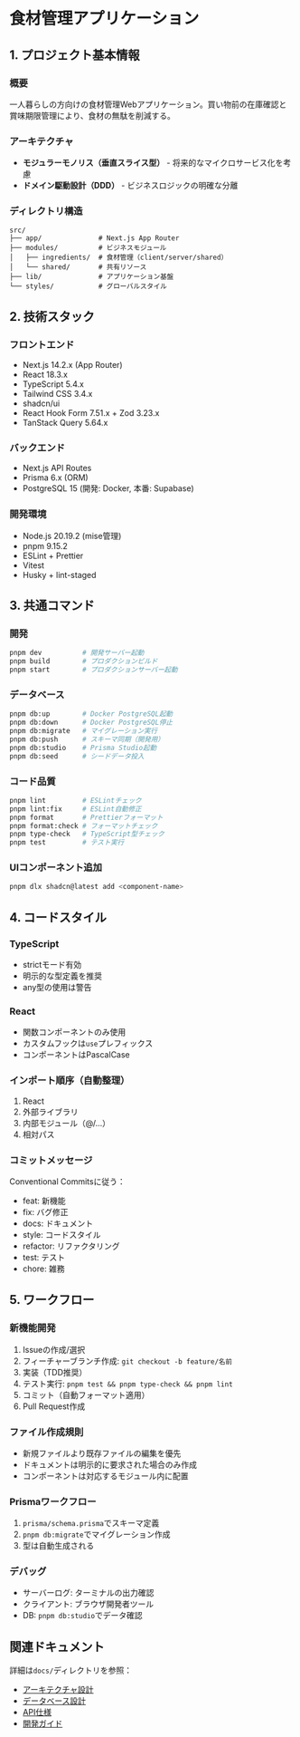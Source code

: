 # 食材管理アプリケーション

## 1. プロジェクト基本情報

### 概要

一人暮らしの方向けの食材管理Webアプリケーション。買い物前の在庫確認と賞味期限管理により、食材の無駄を削減する。

### アーキテクチャ

- **モジュラーモノリス（垂直スライス型）** - 将来的なマイクロサービス化を考慮
- **ドメイン駆動設計（DDD）** - ビジネスロジックの明確な分離

### ディレクトリ構造

```
src/
├── app/              # Next.js App Router
├── modules/          # ビジネスモジュール
│   ├── ingredients/  # 食材管理（client/server/shared）
│   └── shared/       # 共有リソース
├── lib/              # アプリケーション基盤
└── styles/           # グローバルスタイル
```

## 2. 技術スタック

### フロントエンド

- Next.js 14.2.x (App Router)
- React 18.3.x
- TypeScript 5.4.x
- Tailwind CSS 3.4.x
- shadcn/ui
- React Hook Form 7.51.x + Zod 3.23.x
- TanStack Query 5.64.x

### バックエンド

- Next.js API Routes
- Prisma 6.x (ORM)
- PostgreSQL 15 (開発: Docker, 本番: Supabase)

### 開発環境

- Node.js 20.19.2 (mise管理)
- pnpm 9.15.2
- ESLint + Prettier
- Vitest
- Husky + lint-staged

## 3. 共通コマンド

### 開発

```bash
pnpm dev          # 開発サーバー起動
pnpm build        # プロダクションビルド
pnpm start        # プロダクションサーバー起動
```

### データベース

```bash
pnpm db:up        # Docker PostgreSQL起動
pnpm db:down      # Docker PostgreSQL停止
pnpm db:migrate   # マイグレーション実行
pnpm db:push      # スキーマ同期（開発用）
pnpm db:studio    # Prisma Studio起動
pnpm db:seed      # シードデータ投入
```

### コード品質

```bash
pnpm lint         # ESLintチェック
pnpm lint:fix     # ESLint自動修正
pnpm format       # Prettierフォーマット
pnpm format:check # フォーマットチェック
pnpm type-check   # TypeScript型チェック
pnpm test         # テスト実行
```

### UIコンポーネント追加

```bash
pnpm dlx shadcn@latest add <component-name>
```

## 4. コードスタイル

### TypeScript

- strictモード有効
- 明示的な型定義を推奨
- any型の使用は警告

### React

- 関数コンポーネントのみ使用
- カスタムフックは`use`プレフィックス
- コンポーネントはPascalCase

### インポート順序（自動整理）

1. React
2. 外部ライブラリ
3. 内部モジュール（@/...）
4. 相対パス

### コミットメッセージ

Conventional Commitsに従う：

- feat: 新機能
- fix: バグ修正
- docs: ドキュメント
- style: コードスタイル
- refactor: リファクタリング
- test: テスト
- chore: 雑務

## 5. ワークフロー

### 新機能開発

1. Issueの作成/選択
2. フィーチャーブランチ作成: `git checkout -b feature/名前`
3. 実装（TDD推奨）
4. テスト実行: `pnpm test && pnpm type-check && pnpm lint`
5. コミット（自動フォーマット適用）
6. Pull Request作成

### ファイル作成規則

- 新規ファイルより既存ファイルの編集を優先
- ドキュメントは明示的に要求された場合のみ作成
- コンポーネントは対応するモジュール内に配置

### Prismaワークフロー

1. `prisma/schema.prisma`でスキーマ定義
2. `pnpm db:migrate`でマイグレーション作成
3. 型は自動生成される

### デバッグ

- サーバーログ: ターミナルの出力確認
- クライアント: ブラウザ開発者ツール
- DB: `pnpm db:studio`でデータ確認

## 関連ドキュメント

詳細は`docs/`ディレクトリを参照：

- [アーキテクチャ設計](./docs/ARCHITECTURE.md)
- [データベース設計](./docs/DATABASE_DESIGN.md)
- [API仕様](./docs/API_SPECIFICATION.md)
- [開発ガイド](./docs/DEVELOPMENT_GUIDE.md)
